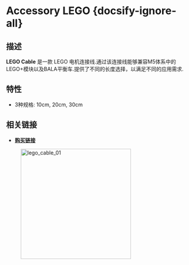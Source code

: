 # Accessory LEGO {docsify-ignore-all}

## 描述

**LEGO Cable** 是一款 LEGO 电机连接线.通过该连接线能够兼容M5体系中的LEGO+模块以及BALA平衡车.提供了不同的长度选择，以满足不同的应用需求.

## 特性

-  3种规格: 10cm, 20cm, 30cm

## 相关链接

- **[购买链接](https://m5stack.com/collections/m5-accessory/products/m5stack-lego-motor-adapter-cable)**

<figure>
    <img src="assets/img/product_pics/accessory/lego_cable_01.jpg" alt="lego_cable_01" width="300px" height="300px">
</figure>

<script>

   var purchase_link = 'https://m5stack.com/collections/m5-core/products/basic-core-iot-development-kit';


   anchor_search(purchase_link);
   scrollFunc();

</script>